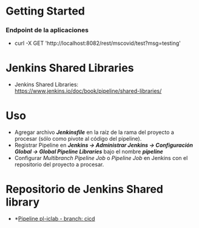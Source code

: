 # Getting Started 

### Endpoint de la aplicaciones
* curl -X GET 'http://localhost:8082/rest/mscovid/test?msg=testing'

# Jenkins Shared Libraries
- Jenkins Shared Libraries: https://www.jenkins.io/doc/book/pipeline/shared-libraries/

# Uso
- Agregar archivo **_Jenkinsfile_** en la raíz de la rama del proyecto a procesar (sólo como pivote al código del pipeline).
- Registrar Pipeline en **_Jenkins -> Administrar Jenkins -> Configuración Global -> Global Pipeline Libraries_** bajo el nombre **_pipeline_**
- Configurar _Multibranch Pipeline Job_ o _Pipeline Job_ en Jenkins con el repositorio del proyecto a procesar.

# Repositorio de Jenkins Shared library
- *[Pipeline pl-iclab - branch: cicd](https://github.com/devops-equipo4/pl-iclab/tree/cicd)
